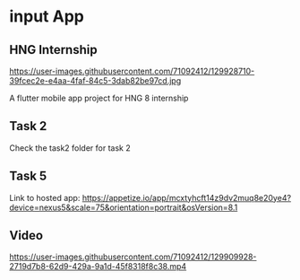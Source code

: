 # input App
## HNG Internship 
https://user-images.githubusercontent.com/71092412/129928710-39fcec2e-e4aa-4faf-84c5-3dab82be97cd.jpg

A flutter mobile app project for HNG 8 internship

## Task 2
Check the task2 folder for task 2

## Task 5

Link to hosted app:
https://appetize.io/app/mcxtyhcft14z9dv2muq8e20ye4?device=nexus5&scale=75&orientation=portrait&osVersion=8.1

## Video 

https://user-images.githubusercontent.com/71092412/129909928-2719d7b8-62d9-429a-9a1d-45f8318f8c38.mp4

